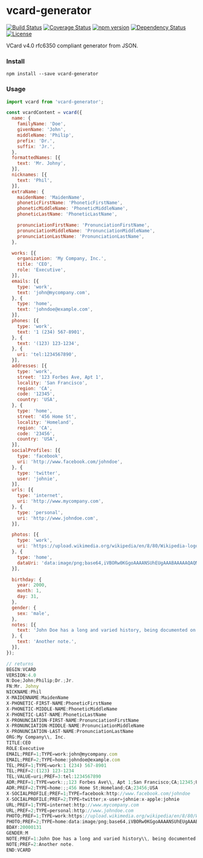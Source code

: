 # vcard-generator
[![Build Status](https://travis-ci.org/joonhocho/vcard-generator.svg?branch=master)](https://travis-ci.org/joonhocho/vcard-generator)
[![Coverage Status](https://coveralls.io/repos/github/joonhocho/vcard-generator/badge.svg?branch=master)](https://coveralls.io/github/joonhocho/vcard-generator?branch=master)
[![npm version](https://badge.fury.io/js/vcard-generator.svg)](https://badge.fury.io/js/vcard-generator)
[![Dependency Status](https://david-dm.org/joonhocho/vcard-generator.svg)](https://david-dm.org/joonhocho/vcard-generator)
[![License](http://img.shields.io/:license-mit-blue.svg)](http://doge.mit-license.org)


VCard v4.0 rfc6350 compliant generator from JSON.


### Install
```
npm install --save vcard-generator
```


### Usage
```javascript
import vcard from 'vcard-generator';

const vcardContent = vcard({
  name: {
    familyName: 'Doe',
    givenName: 'John',
    middleName: 'Philip',
    prefix: 'Dr.',
    suffix: 'Jr.',
  },
  formattedNames: [{
    text: 'Mr. Johny',
  }],
  nicknames: [{
    text: 'Phil',
  }],
  extraName: {
    maidenName: 'MaidenName',
    phoneticFirstName: 'PhoneticFirstName',
    phoneticMiddleName: 'PhoneticMiddleName',
    phoneticLastName: 'PhoneticLastName',

    pronunciationFirstName: 'PronunciationFirstName',
    pronunciationMiddleName: 'PronunciationMiddleName',
    pronunciationLastName: 'PronunciationLastName',
  },

  works: [{
    organization: 'My Company, Inc.',
    title: 'CEO',
    role: 'Executive',
  }],
  emails: [{
    type: 'work',
    text: 'john@mycompany.com',
  }, {
    type: 'home',
    text: 'johndoe@example.com',
  }],
  phones: [{
    type: 'work',
    text: '1 (234) 567-8901',
  }, {
    text: '(123) 123-1234',
  }, {
    uri: 'tel:1234567890',
  }],
  addresses: [{
    type: 'work',
    street: '123 Forbes Ave, Apt 1',
    locality: 'San Francisco',
    region: 'CA',
    code: '12345',
    country: 'USA',
  }, {
    type: 'home',
    street: '456 Home St',
    locality: 'Homeland',
    region: 'CA',
    code: '23456',
    country: 'USA',
  }],
  socialProfiles: [{
    type: 'facebook',
    uri: 'http://www.facebook.com/johndoe',
  }, {
    type: 'twitter',
    user: 'johnie',
  }],
  urls: [{
    type: 'internet',
    uri: 'http://www.mycompany.com',
  }, {
    type: 'personal',
    uri: 'http://www.johndoe.com',
  }],

  photos: [{
    type: 'work',
    uri: 'https://upload.wikimedia.org/wikipedia/en/8/80/Wikipedia-logo-v2.svg',
  }, {
    type: 'home',
    dataUri: 'data:image/png;base64,iVBORw0KGgoAAAANSUhEUgAAABAAAAAQAQMAAAAlPW0iAAAABlBMVEUAAAD///+l2Z/dAAAAM0lEQVR4nGP4/5/h/1+G/58ZDrAz3D/McH8yw83NDDeNGe4Ug9C9zwz3gVLMDA/A6P9/AFGGFyjOXZtQAAAAAElFTkSuQmCC',
  }],

  birthday: {
    year: 2000,
    month: 1,
    day: 31,
  },
  gender: {
    sex: 'male',
  },
  notes: [{
    text: 'John Doe has a long and varied history, being documented on more police files that anyone else.\nReports of his death are alas numerous.',
  }, {
    text: 'Another note.',
  }],
});

// returns
BEGIN:VCARD
VERSION:4.0
N:Doe;John;Philip;Dr.;Jr.
FN:Mr. Johny
NICKNAME:Phil
X-MAIDENNAME:MaidenName
X-PHONETIC-FIRST-NAME:PhoneticFirstName
X-PHONETIC-MIDDLE-NAME:PhoneticMiddleName
X-PHONETIC-LAST-NAME:PhoneticLastName
X-PRONUNCIATION-FIRST-NAME:PronunciationFirstName
X-PRONUNCIATION-MIDDLE-NAME:PronunciationMiddleName
X-PRONUNCIATION-LAST-NAME:PronunciationLastName
ORG:My Company\\, Inc.
TITLE:CEO
ROLE:Executive
EMAIL;PREF=1;TYPE=work:john@mycompany.com
EMAIL;PREF=2;TYPE=home:johndoe@example.com
TEL;PREF=1;TYPE=work:1 (234) 567-8901
TEL;PREF=2:(123) 123-1234
TEL;VALUE=uri;PREF=3:tel:1234567890
ADR;PREF=1;TYPE=work:;;123 Forbes Ave\\, Apt 1;San Francisco;CA;12345;USA
ADR;PREF=2;TYPE=home:;;456 Home St;Homeland;CA;23456;USA
X-SOCIALPROFILE;PREF=1;TYPE=facebook:http://www.facebook.com/johndoe
X-SOCIALPROFILE;PREF=2;TYPE=twitter;x-user=johnie:x-apple:johnie
URL;PREF=1;TYPE=internet:http://www.mycompany.com
URL;PREF=2;TYPE=personal:http://www.johndoe.com
PHOTO;PREF=1;TYPE=work:https://upload.wikimedia.org/wikipedia/en/8/80/Wikipedia-logo-v2.svg
PHOTO;PREF=2;TYPE=home:data:image/png;base64,iVBORw0KGgoAAAANSUhEUgAAABAAAAAQAQMAAAAlPW0iAAAABlBMVEUAAAD///+l2Z/dAAAAM0lEQVR4nGP4/5/h/1+G/58ZDrAz3D/McH8yw83NDDeNGe4Ug9C9zwz3gVLMDA/A6P9/AFGGFyjOXZtQAAAAAElFTkSuQmCC
BDAY:20000131
GENDER:M
NOTE;PREF=1:John Doe has a long and varied history\\, being documented on more police files that anyone else.\\nReports of his death are alas numerous.
NOTE;PREF=2:Another note.
END:VCARD
```
